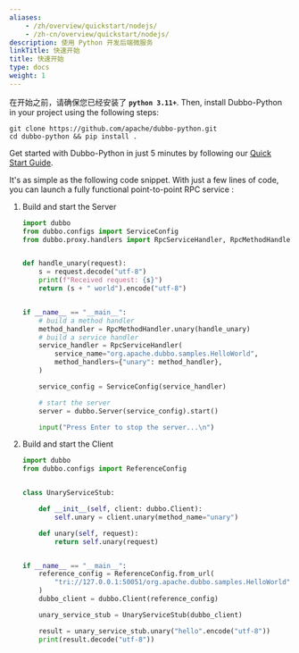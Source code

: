```yaml
---
aliases:
    - /zh/overview/quickstart/nodejs/
    - /zh-cn/overview/quickstart/nodejs/
description: 使用 Python 开发后端微服务
linkTitle: 快速开始
title: 快速开始
type: docs
weight: 1
---
```


在开始之前，请确保您已经安装了 **`python 3.11+`**. Then, install Dubbo-Python in your project using the following steps:

```shell
git clone https://github.com/apache/dubbo-python.git
cd dubbo-python && pip install .
```

Get started with Dubbo-Python in just 5 minutes by following our [Quick Start Guide](https://github.com/apache/dubbo-python/tree/main/samples).

It's as simple as the following code snippet. With just a few lines of code, you can launch a fully functional point-to-point RPC service :

1. Build and start the Server

   ```python
   import dubbo
   from dubbo.configs import ServiceConfig
   from dubbo.proxy.handlers import RpcServiceHandler, RpcMethodHandler


   def handle_unary(request):
       s = request.decode("utf-8")
       print(f"Received request: {s}")
       return (s + " world").encode("utf-8")


   if __name__ == "__main__":
       # build a method handler
       method_handler = RpcMethodHandler.unary(handle_unary)
       # build a service handler
       service_handler = RpcServiceHandler(
           service_name="org.apache.dubbo.samples.HelloWorld",
           method_handlers={"unary": method_handler},
       )

       service_config = ServiceConfig(service_handler)

       # start the server
       server = dubbo.Server(service_config).start()

       input("Press Enter to stop the server...\n")
   ```

2. Build and start the Client

   ```python
   import dubbo
   from dubbo.configs import ReferenceConfig


   class UnaryServiceStub:

       def __init__(self, client: dubbo.Client):
           self.unary = client.unary(method_name="unary")

       def unary(self, request):
           return self.unary(request)


   if __name__ == "__main__":
       reference_config = ReferenceConfig.from_url(
           "tri://127.0.0.1:50051/org.apache.dubbo.samples.HelloWorld"
       )
       dubbo_client = dubbo.Client(reference_config)

       unary_service_stub = UnaryServiceStub(dubbo_client)

       result = unary_service_stub.unary("hello".encode("utf-8"))
       print(result.decode("utf-8"))
   ```

